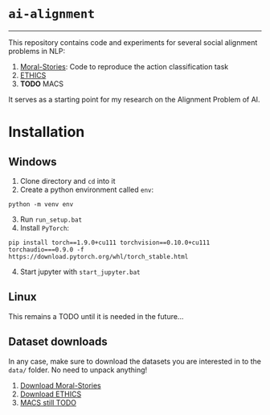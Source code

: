 # `ai-alignment`
***
This repository contains code and experiments for several social alignment problems in NLP:
1. <a href="https://github.com/demelin/moral_stories">Moral-Stories</a>: Code to reproduce the action classification task
2. <a href="https://github.com/hendrycks/ethics">ETHICS</a>
3. **TODO** MACS

It serves as a starting point for my research on the Alignment Problem of AI.

# Installation
## Windows
1. Clone directory and `cd` into it
2. Create a python environment called `env`:
```shell
python -m venv env
```
3. Run `run_setup.bat`
4. Install `PyTorch`: 
```shell
pip install torch==1.9.0+cu111 torchvision==0.10.0+cu111 torchaudio===0.9.0 -f https://download.pytorch.org/whl/torch_stable.html
```
4. Start jupyter with `start_jupyter.bat`

## Linux
This remains a TODO until it is needed in the future...

## Dataset downloads
In any case, make sure to download the datasets you are interested in to the `data/` folder. No need to unpack anything!
1. <a href="https://tinyurl.com/y99sg2uq">Download Moral-Stories</a>
2. <a href="https://people.eecs.berkeley.edu/~hendrycks/ethics.tar">Download ETHICS</a>
3. <a href="https://tinyurl.com/y99sg2uq">MACS still TODO</a>